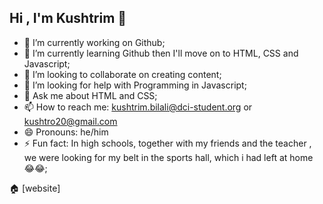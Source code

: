 ## Hi , I'm Kushtrim 👋

<!--
**Kushtrim2024/Kushtrim2024** is a ✨ _special_ ✨ repository because its `README.md` (this file) appears on your GitHub profile.

Here are some ideas to get you started:
-->
- 🔭 I’m currently working on Github;
- 🌱 I’m currently learning Github then I'll move on to HTML, CSS and Javascript; 
- 👯 I’m looking to collaborate on creating content;
- 🤔 I’m looking for help with Programming in Javascript;
- 💬 Ask me about HTML and CSS;
- 📫 How to reach me: kushtrim.bilali@dci-student.org or kushtro20@gmail.com
- 😄 Pronouns: he/him
- ⚡ Fun fact: In high schools, together with my friends and the teacher , we were looking for my belt in the sports hall, which i had left at home 😂😂;

🏠 [website]


